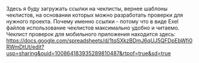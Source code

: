 Здесь я буду загружать ссылки на чеклисты, вернее шаблоны чеклистов, на основании которых можно разработать проверки для нужного проекта. Почему именно ссылки - потому что в виде Exel файлов использование чеклистов максимально удобно и читаемо.
Чеклист проверок для мобильного приложения находится здесь: https://docs.google.com/spreadsheets/d/1tqSXkzBDmJ6qUJ5QFDpEbWfi0RWmDtUt/edit?usp=sharing&ouid=100864183935289810487&rtpof=true&sd=true

